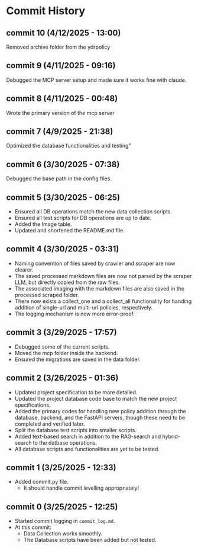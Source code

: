 # Commit History

## commit 10 (4/12/2025 - 13:00)

Removed archive folder from the ydrpolicy 

## commit 9 (4/11/2025 - 09:16)

Debugged the MCP server setup and made sure it works fine with claude.

## commit 8 (4/11/2025 - 00:48)

Wrote the primary version of the mcp server

## commit 7 (4/9/2025 - 21:38)

Optimized the database functionalities and testing"

## commit 6 (3/30/2025 - 07:38)

Debugged the base path in the config files.

## commit 5 (3/30/2025 - 06:25)

- Ensured all DB operations match the new data collection scripts.
- Ensured all test scripts for DB operations are up to date.
- Added the Image table.
- Updated and shortened the README.md file.

## commit 4 (3/30/2025 - 03:31)

- Naming convention of files saved by crawler and scraper are now clearer.
- The saved processed markdown files are now not parsed by the scraper LLM, but directly copied from the raw files.
- The associated imaging with the markdown files are also saved in the processed scraped folder.
- There now exists a collect_one and a collect_all functionality for handing addition of single-url and multi-url policies, respectively.
- The logging mechanism is now more error-proof. 

## commit 3 (3/29/2025 - 17:57)

- Debugged some of the current scripts.
- Moved the mcp folder inside the backend.
- Ensured the migrations are saved in the data folder.

## commit 2 (3/26/2025 - 01:36)

- Updated project specification to be more detailed.
- Updated the project database code base to match the new project specifications.
- Added the primary codes for handling new policy addition through the database, backend, and the FastAPI servers, though these need to be completed and verified later.
- Split the database test scripts into smaller scripts.
- Added text-based search in addition to the RAG-search and hybrid-search to the datbase operations.
- All database scripts and functionalities are yet to be tested. 

## commit 1 (3/25/2025 - 12:33)

- Added commit.py file. 
  - It should handle commit levelling appropriately!

## commit 0 (3/25/2025 - 12:25)

- Started commit logging in `commit_log.md`.
- At this commit:
  - Data Collection works smoothly.
  - The Database scripts have been added but not tested.
